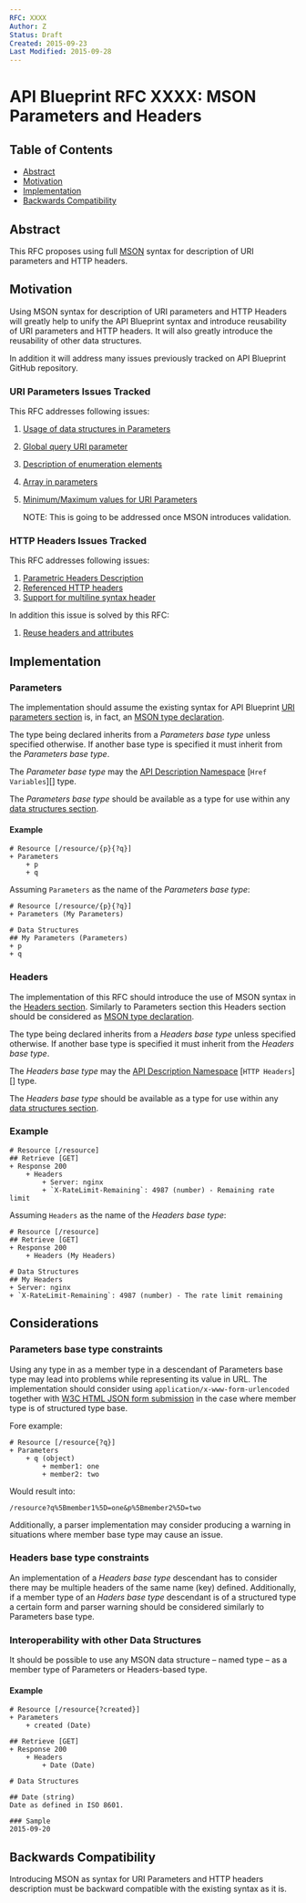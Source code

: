 ```yaml
---
RFC: XXXX
Author: Z
Status: Draft
Created: 2015-09-23
Last Modified: 2015-09-28
---
```


# API Blueprint RFC XXXX: MSON Parameters and Headers

## Table of Contents

- [Abstract](#abstract)
- [Motivation](#motivation)
- [Implementation](#implementation)
- [Backwards Compatibility](#backwards-compatibility)

## Abstract

This RFC proposes using full [MSON][] syntax for description of URI parameters
and HTTP headers.

## Motivation

Using MSON syntax for description of URI parameters and HTTP Headers will
greatly help to unify the API Blueprint syntax and introduce reusability of
URI parameters and HTTP headers. It will also greatly introduce the reusability
of other data structures.

In addition it will address many issues previously tracked on API Blueprint
GitHub repository.

### URI Parameters Issues Tracked

This RFC addresses following issues:

1. [Usage of data structures in Parameters](https://github.com/apiaryio/api-blueprint/issues/250)
1. [Global query URI parameter](https://github.com/apiaryio/api-blueprint/issues/24)
1. [Description of enumeration elements](https://github.com/apiaryio/api-blueprint/issues/119)
1. [Array in parameters](https://github.com/apiaryio/api-blueprint/issues/240)
1. [Minimum/Maximum values for URI Parameters](https://github.com/apiaryio/api-blueprint/issues/211)

    NOTE: This is going to be addressed once MSON introduces validation.

### HTTP Headers Issues Tracked

This RFC addresses following issues:

1. [Parametric Headers Description](https://github.com/apiaryio/api-blueprint/issues/26)
1. [Referenced HTTP headers](https://github.com/apiaryio/api-blueprint/issues/17)
1. [Support for multiline syntax header](https://github.com/apiaryio/api-blueprint/issues/60)

In addition this issue is solved by this RFC:

1. [Reuse headers and attributes](https://github.com/apiaryio/api-blueprint/issues/259)

## Implementation

### Parameters

The implementation should assume the existing syntax for API Blueprint
[URI parameters section][] is, in fact, an [MSON type declaration][].

The type being declared inherits from a *Parameters base type* unless specified
otherwise. If another base type is specified it must inherit from the
*Parameters base type*.

The *Parameter base type* may the [API Description Namespace][]
[`Href Variables`][] type.

The *Parameters base type* should be available as a type for use within any
[data structures section][].

#### Example

```apib
# Resource [/resource/{p}{?q}]
+ Parameters
    + p
    + q
```

Assuming `Parameters` as the name of the *Parameters base type*:

```apib
# Resource [/resource/{p}{?q}]
+ Parameters (My Parameters)

# Data Structures
## My Parameters (Parameters)
+ p
+ q
```

### Headers

The implementation of this RFC should introduce the use of MSON syntax in the
[Headers section][]. Similarly to Parameters section this Headers section should
be considered as [MSON type declaration][].

The type being declared inherits from a *Headers base type* unless specified
otherwise. If another base type is specified it must inherit from the
*Headers base type*.

The *Headers base type* may the [API Description Namespace][] [`HTTP Headers`][]
type.

The *Headers base type* should be available as a type for use within any
[data structures section][].

### Example

```apib
# Resource [/resource]
## Retrieve [GET]
+ Response 200
    + Headers
        + Server: nginx
        + `X-RateLimit-Remaining`: 4987 (number) - Remaining rate limit
```

Assuming `Headers` as the name of the *Headers base type*:

```apib
# Resource [/resource]
## Retrieve [GET]
+ Response 200
    + Headers (My Headers)

# Data Structures
## My Headers
+ Server: nginx
+ `X-RateLimit-Remaining`: 4987 (number) - The rate limit remaining
```

## Considerations

### Parameters base type constraints

Using any type in as a member type in a descendant of Parameters base
type may lead into problems while representing its value in URL. The
implementation should consider using `application/x-www-form-urlencoded`
together with [W3C HTML JSON form submission][] in the case where member type
is of structured type base.

Fore example:

```apib
# Resource [/resource{?q}]
+ Parameters
    + q (object)
        + member1: one
        + member2: two
```

Would result into:

```
/resource?q%5Bmember1%5D=one&p%5Bmember2%5D=two
```

Additionally, a parser implementation may consider producing a warning in
situations where member base type may cause an issue.

### Headers base type constraints

An implementation of a *Headers base type* descendant has to consider there may
be multiple headers of the same name (key) defined. Additionally, if a member
type of an *Haders base type* descendant is of a structured type a certain form
and parser warning should be considered similarly to Parameters base type.

### Interoperability with other Data Structures

It should be possible to use any MSON data structure – named type – as a member
type of Parameters or Headers-based type.

#### Example

```apib
# Resource [/resource{?created}]
+ Parameters
    + created (Date)

## Retrieve [GET]
+ Response 200
    + Headers
        + Date (Date)

# Data Structures

## Date (string)
Date as defined in ISO 8601.

### Sample
2015-09-20
```

## Backwards Compatibility

Introducing MSON as syntax for URI Parameters and HTTP headers description must
be backward compatible with the existing syntax as it is.

[MSON]: https://github.com/apiaryio/mson
[URI parameters section]: https://github.com/apiaryio/api-blueprint/blob/master/API%20Blueprint%20Specification.md#def-uriparameters-section
[Headers section]: https://github.com/apiaryio/api-blueprint/blob/master/API%20Blueprint%20Specification.md#def-headers-section
[MSON type declaration]: https://github.com/apiaryio/mson/blob/master/MSON%20Specification.md#3-type-declaration
[API Description Namespace]: https://github.com/refractproject/refract-spec/blob/master/namespaces/api-description-namespace.md
[Href Variables]: https://github.com/refractproject/refract-spec/blob/master/namespaces/api-description-namespace.md#href-variables-object-type
[data structures section]: https://github.com/apiaryio/api-blueprint/blob/master/API%20Blueprint%20Specification.md#def-data-structures
[W3C HTML JSON form submission]: http://www.w3.org/TR/html-json-forms/#the-application-json-encoding-algorithm
[HTTP Headers]: https://github.com/refractproject/refract-spec/blob/master/namespaces/api-description-namespace.md#http-headers-array-type
